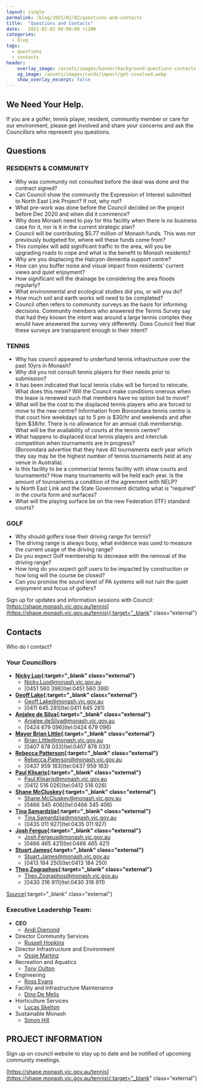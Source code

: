 ```yaml
---
layout: single
permalink: /blog/2021/02/02/questions-and-contacts
title:  "Questions and Contacts"
date:   2021-02-02 00:00:00 +1100
categories:
  - blog
tags:
  - questions
  - contacts
header:
    overlay_image: /assets/images/banner/background-questions-contacts.webp
    og_image: /assets/images/cards/impact/get-involved.webp
    show_overlay_excerpt: false
---
```


## We Need Your Help.

If you are a golfer, tennis player, resident, community member or care for our environment, please get involved and share your concerns and ask the Councillors who represent you questions.

## Questions

### RESIDENTS & COMMUNITY

*   Why was community not consulted before the deal was done and the contract signed?
*   Can Council show the community the Expression of Interest submitted to North East Link Project?  If not, why not?
*   What pre-work was done before the Council decided on the project before Dec 2020 and when did it commence?
*   Why does Monash need to pay for this facility when there is no business case for it, nor is it in the current strategic plan?
*   Council will be contributing $5.77 million of Monash funds. This was not previously budgeted for, where will these funds come from?
*   This complex will add significant traffic to the area, will you be upgrading roads to cope and what is the benefit to Monash residents?
*   Why are you displacing the Halcyon dementia support centre?
*   How can you buffer noise and visual impact from residents' current views and quiet enjoyment?
*   How significant will the drainage be considering the area floods regularly?
*   What environmental and ecological studies did you, or will you do?
*   How much soil and earth works will need to be completed?
*   Council often refers to community surveys as the basis for informing decisions.  Community members who answered the Tennis Survey say that had they known the intent was around a large tennis complex they would have answered the survey very differently.  Does Council feel that these surveys are transparent enough in their intent?

### TENNIS

*   Why has council appeared to underfund tennis infrastructure over the past 10yrs in Monash?
*   Why did you not consult tennis players for their needs prior to submission?
*   It has been indicated that local tennis clubs will be forced to relocate. What does this mean? Will the Council make conditions onerous when the lease is renewed such that members have no option but to move?
*   What will be the cost to the displaced tennis players who are forced to move to the new centre? Information from Boroondara tennis centre is that court hire weekdays up to 5 pm is $30/hr and weekends and after 5pm $38/hr. There is no allowance for an annual club membership. What will be the availability of courts at the tennis centre?
*   What happens to displaced local tennis players and interclub competition when tournaments are in progress? \
    (Boroondara advertise that they have 40 tournaments each year which they say may be the highest number of tennis tournaments held at any venue in Australia).
*   Is this facility to be a commercial tennis facility with show courts and tournaments?  How many tournaments will be held each year.  Is the amount of tournaments a condition of the agreement with NELP?
*   Is North East Link and the State Government dictating what is “required” in the courts form and surfaces?
*   What will the playing surface be on the new Federation (ITF) standard courts?

### GOLF

*   Why should golfers lose their driving range for tennis?
*   The driving range is always busy, what evidence was used to measure the current usage of the driving range?
*   Do you expect Golf membership to decrease with the removal of the driving range?
*   How long do you expect golf users to be impacted by construction or how long will the course be closed?
*   Can you promise the sound level of PA systems will not ruin the quiet enjoyment and focus of golfers?

Sign up for updates and information sessions with Council:[https://shape.monash.vic.gov.au/tennis](https://shape.monash.vic.gov.au/tennis){:target="_blank" class="external"}

## Contacts

Who do I contact?

### Your Councillors

* **[Nicky Luo](https://www.monash.vic.gov.au/About-Us/Council/Councillors/Nicky-Luo){:target="_blank" class="external"}**
  * [Nicky.Luo@monash.vic.gov.au](mailto:Nicky.Luo@monash.vic.gov.au)
  * [0451 560 398](tel:0451 560 398)
* **[Geoff Lake](https://www.monash.vic.gov.au/About-Us/Council/Councillors/Geoff-Lake){:target="_blank" class="external"}**
  * [Geoff.Lake@monash.vic.gov.au](mailto:Geoff.Lake@monash.vic.gov.au)
  * [0411 645 281](tel:0411 645 281)
* **[Anjalee de Silva](https://www.monash.vic.gov.au/About-Us/Council/Councillors/Anjalee-de-Silva){:target="_blank" class="external"}**
  * [Anjalee.deSilva@monash.vic.gov.au](mailto:Anjalee.deSilva@monash.vic.gov.au)
  * [0424 679 096](tel:0424 679 096)
* **[Mayor Brian Little](https://www.monash.vic.gov.au/About-Us/Council/Councillors/Brian-Little){:target="_blank" class="external"}**
  * [Brian.Little@monash.vic.gov.au](mailto:Brian.Little@monash.vic.gov.au)
  * [0407 878 033](tel:0407 878 033)
* **[Rebecca Patterson](https://www.monash.vic.gov.au/About-Us/Council/Councillors/Rebecca-Paterson){:target="_blank" class="external"}**
  * [Rebecca.Paterson@monash.vic.gov.au](mailto:Rebecca.Paterson@monash.vic.gov.au)
  * [0437 959 163](tel:0437 959 163)
* **[Paul Klisaris](https://www.monash.vic.gov.au/About-Us/Council/Councillors/Paul-Klisaris){:target="_blank" class="external"}**
  * [Paul.Klisaris@monash.vic.gov.au](mailto:Paul.Klisaris@monash.vic.gov.au)
  * [0412 516 026](tel:0412 516 026)
* **[Shane McCluskey](https://www.monash.vic.gov.au/About-Us/Council/Councillors/Shane-McCluskey){:target="_blank" class="external"}**
  * [Shane.McCluskey@monash.vic.gov.au](mailto:Shane.McCluskey@monash.vic.gov.au)
  * [0466 345 406](tel:0466 345 406)
* **[Tina Samardzija](https://www.monash.vic.gov.au/About-Us/Council/Councillors/Tina-Samardzija){:target="_blank" class="external"}**
  * [Tina.Samardzija@monash.vic.gov.au](mailto:Tina.Samardzija@monash.vic.gov.au)
  * [0435 011 927](tel:0435 011 927)
* **[Josh Fergus](https://www.monash.vic.gov.au/About-Us/Council/Councillors/Josh-Fergeus){:target="_blank" class="external"}**
  * [Josh.Fergeus@monash.vic.gov.au](mailto:Josh.Fergeus@monash.vic.gov.au)
  * [0466 465 421](tel:0466 465 421)
* **[Stuart James](https://www.monash.vic.gov.au/About-Us/Council/Councillors/Stuart-James){:target="_blank" class="external"}**
  * [Stuart.James@monash.vic.gov.au](mailto:Stuart.James@monash.vic.gov.au)
  * [0413 184 250](tel:0413 184 250)
* **[Theo Zographos](https://www.monash.vic.gov.au/About-Us/Council/Councillors/Theo-Zographos){:target="_blank" class="external"}**
  * [Theo.Zographos@monash.vic.gov.au](mailto:Theo.Zographos@monash.vic.gov.au)
  * [0430 316 911](tel:0430 316 911)

[Source](https://www.monash.vic.gov.au/files/assets/public/about-us/council/councillors/monash-councillors-2021.pdf){:target="_blank" class="external"}

### Executive Leadership Team:

* **CEO**
  * [Andi Diamond](mailto:Andi.Diamond@monash.vic.gov.au)
* Director Community Services
  * [Russell Hopkins](mailto:Russell.Hopkins@monash.vic.gov.au)
* Director Infrastructure and Environment
  * [Ossie Martinz](mailto:Ossie.Martinz@monash.vic.gov.au)
* Recreation and Aquatics
  * [Tony Oulton](mailto:Tony.Oulton@monash.vic.gov.au)
* Engineering
  * [Ross Evans](mailto:Ross.Evans@monash.vic.gov.au)
* Facility and Infrastructure Maintenance
  * [Dino De Melis](mailto:Dino.DeMelis@monash.vic.gov.au)
* Horticulture Services
  * [Lucas Skelton](mailto:Lucas.Skelton@monash.vic.gov.au)
* Sustainable Monash
  * [Simon Hill](mailto:Simon.Hill@monash.vic.gov.au)


## PROJECT INFORMATION

Sign up on council website to stay up to date and be notified of upcoming community meetings.

[https://shape.monash.vic.gov.au/tennis](https://shape.monash.vic.gov.au/tennis){:target="_blank" class="external"}

